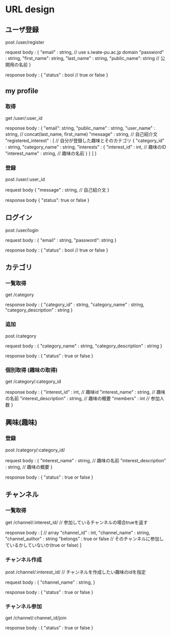 # URL design

## ユーザ登録

  post /user/register

  request body :
  {
    "email" : string, // use s.iwate-pu.ac.jp domain
    "password" : string,
    "first_name": string,
    "last_name" : string,
    "public_name": string   // 公開用の名前
  }

  response body : {
    "status" : bool // true or false
  }

## my profile
### 取得
  get /user/:user_id

  response body :
  {
    "email": string,
    "public_name" : string,
    "user_name" : string, // concat(last_name, first_name)
    "message" : string, // 自己紹介文
    "registered_interest" : [ // 自分が登録した趣味とそのカテゴリ
      {
        "category_id" : string,
        "category_name" : string,
        "interests" : {
          "interest_id" : int, // 趣味のID
          "interest_name" : string, // 趣味の名前
        }
      }
    ]
  }

### 登録
  post /user/:user_id

  request body {
    "message" : string, // 自己紹介文
  }

  response body {
    "status": true or false
  }

## ログイン

  post /user/login

  request body :
  {
    "email" : string,
    "password": string
  }

  response body : {
    "status" : bool // true or false
  }

## カテゴリ
### 一覧取得

  get /category

  response body : {
    "category_id" : string,
    "category_name" : string,
    "category_description" : string
  }

### 追加

  post /category

  request body : {
    "category_name" : string,
    "category_description" : string
  }

  response body : {
    "status" : true or false
  }

### 個別取得 (趣味の取得)

  get /category/:category_id

  response body : {
    "interest_id" : int,  // 趣味id
    "interest_name" : string, // 趣味の名前
    "interest_description" : string,  // 趣味の概要
    "members" : int   // 参加人数
  }

## 興味(趣味)
### 登録

  post /category/:category_id/

  request body : {
    "interest_name" : string, // 趣味の名前
    "interest_description" : string,  // 趣味の概要
  }

  response body : {
    "status" : true or false
  }

## チャンネル
### 一覧取得

  get /channel/:interest_id/
    // 参加しているチャンネルの場合trueを返す

  response body : [ // array
    "channel_id" : int,
    "channel_name" : string,
    "channel_author" : string
    "belongs" : true or false   // そのチャンネルに参加しているかしていないか(true or false)
  ]

### チャンネル作成

  post /channel/:interest_id/
  // チャンネルを作成したい趣味のidを指定

  request body : {
    "channel_name" : string,
  }

  response body : {
    "status" : true or false
  }

### チャンネル参加

  get /channel/:channel_id/join

  response body : {
    "status" : true or false
  }
